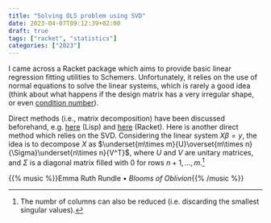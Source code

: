 ```yaml
---
title: "Solving OLS problem using SVD"
date: 2023-04-07T09:12:39+02:00
draft: true
tags: ["racket", "statistics"]
categories: ["2023"]
---
```


I came across a Racket package which aims to provide basic linear regression fitting utilities to Schemers. Unfortunately, it relies on the use of normal equations to solve the linear systems, which is rarely a good idea (think about what happens if the design matrix has a very irregular shape, or even [condition number](https://stats.stackexchange.com/a/343075)).

Direct methods (i.e., matrix decomposition) have been discussed beforehand, e.g. [here](/post/lisp-qr-regression/) (Lisp) and [here](/post/newton-raphson-racket/) (Racket). Here is another direct method which relies on the SVD. Considering the linear system $X\beta = y$, the idea is to decompose $X$ as $\underset{m\times m}{U}\overset{m\times n}{\Sigma}\underset{n\times n}{V^T}$, where $U$ and $V$ are unitary matrices, and $\Sigma$ is a diagonal matrix filled with 0 for rows $n+1,\dots,m$.[^1]

{{% music %}}Emma Ruth Rundle • _Blooms of Oblivion_{{% /music %}}

[^1]: The numbr of columns can also be reduced (i.e. discarding the smallest singular values).
